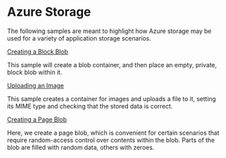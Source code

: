 # Azure Storage

The following samples are meant to highlight how Azure storage may be used for a variety of application
storage scenarios.

[Creating a Block Blob](./blobs01)

This sample will create a blob container, and then place an empty, private, block blob within it.

[Uploading an Image](./blobs02)

This sample creates a container for images and uploads a file to  it, setting its MIME type and checking
that the stored data is correct.

[Creating a Page Blob](./blobs03)

Here, we create a page blob, which is convenient for certain scenarios that require random-access control
over contents within the blob. Parts of the blob are filled with random data, others with zeroes. 